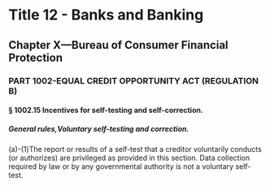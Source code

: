 
# Title 12 - Banks and Banking
## Chapter X—Bureau of Consumer Financial Protection
### PART 1002-EQUAL CREDIT OPPORTUNITY ACT (REGULATION B)
#### § 1002.15 Incentives for self-testing and self-correction.
##### General rules,Voluntary self-testing and correction.

(a)-(1)The report or results of a self-test that a creditor voluntarily conducts (or authorizes) are privileged as provided in this section. Data collection required by law or by any governmental authority is not a voluntary self-test.
